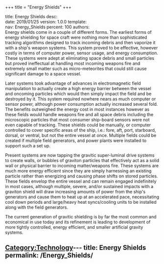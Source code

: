 +++
title = "Energy Shields"
+++

title:		Energy Shields
desc:		
date:		2019/01/25
version:	1.0.0
template:	
nav:		Energy_Shields
percent:	100
authors:	
Energy shields come in a couple of different forms. The earliest forms
of energy shielding for space craft were nothing more than sophisticated
tracking algorithms designed to track incoming debris and then vaporize
it with a ship's weapon systems. This system proved to be effective,
however costly in terms of computer power, sensor usage, and energy
consumption. These systems were adept at eliminating space debris and
small particles but proved ineffectual at handling most incoming weapons
fire and extremely small matter such as micro-meteorites that could
still cause significant damage to a space vessel.

Later systems took advantage of advances in electromagnetic field
manipulation to actually create a high energy barrier between the vessel
and oncoming particles which would then simply impact the field and be
destroyed by it. This system required nowhere nears as much computer or
sensor power, although power consumption actually increased several
fold. The benefits outweighed the energy cost in most instances however
as these fields would handle weapons fire and all space debris including
the microscopic particles that most consumer ship-board sensors were not
even capable of tracking. These shields could be manually, or computer
controlled to cover specific areas of the ship, i.e.: fore, aft, port,
starboard, dorsal, or ventral, but not the entire vessel at once.
Multiple fields could be created if multiple field generators, and power
plants were installed to support such a set up.

Present systems are now tapping the gravitic super-luminal drive systems
to create walls, or bubbles of graviton particles that effectively act
as a solid wall or physical barrier to incoming matter/weapons fire.
These systems are much more energy efficient since they are simply
harnessing an existing particle rather than energizing and causing phase
shifts on stored particles. These fields envelop the entire vessel and
can remain engaged indefinitely in most cases, although multiple,
severe, and/or sustained impacts with a graviton shield will draw
increasing amounts of power from the ship's generators and cause them to
heat up at an accelerated pace, necessitating cool down periods and
large/heavy heat syncs/cooling units to be installed along with the
field generators.

The current generation of gravitic shielding is by far the most common
and economical in use today and its refinement is leading to development
of more tightly controlled, energy efficient, and smaller artificial
gravity systems.

[Category:Technology](Category:Technology "wikilink")---
title: Energy Shields
permalink: /Energy_Shields/
---

